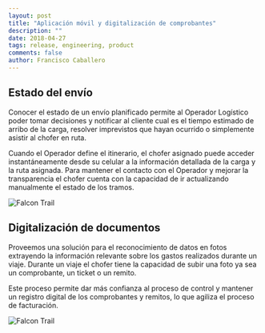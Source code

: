 ```yaml
---
layout: post
title: "Aplicación móvil y digitalización de comprobantes"
description: ""
date: 2018-04-27
tags: release, engineering, product
comments: false
author: Francisco Caballero
---
```


## Estado del envío

Conocer el estado de un envío planificado permite al Operador Logístico poder tomar decisiones y notificar al cliente cual es el tiempo estimado de arribo de la carga, resolver imprevistos que hayan ocurrido o simplemente asistir al chofer en ruta.

Cuando el Operador define el itinerario, el chofer asignado puede acceder instantáneamente desde su celular a la información detallada de la carga y la ruta asignada. Para mantener el contacto con el Operador y mejorar la transparencia el chofer cuenta con la capacidad de ir actualizando manualmente el estado de los tramos.

![Falcon Trail](/blog.falcontrail.com/assets/2018-03-31-seguimiento-de-cargas-falcon-trail.png "Falcon Trail")

## Digitalización de documentos

Proveemos una solución para el reconocimiento de datos en fotos extrayendo la información relevante sobre los gastos realizados durante un viaje. Durante un viaje el chofer tiene la capacidad de subir una foto ya sea un comprobante, un ticket o un remito.

Este proceso permite dar más confianza al proceso de control y mantener un registro digital de los comprobantes y remitos, lo que agiliza el proceso de facturación.

![Falcon Trail](/blog.falcontrail.com/assets/2018-03-31-seguimiento-de-cargas-falcon-trail.png "Falcon Trail")
